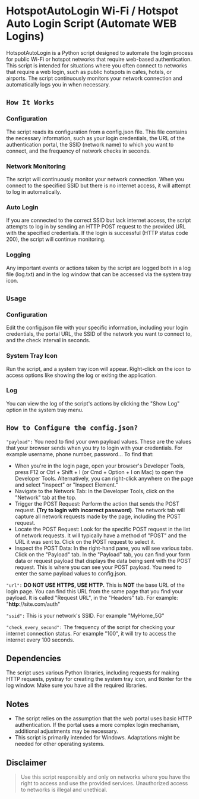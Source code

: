 # HotspotAutoLogin Wi-Fi / Hotspot Auto Login Script (Automate WEB Logins)
HotspotAutoLogin is a Python script designed to automate the login process for public Wi-Fi or hotspot networks that require web-based authentication. This script is intended for situations where you often connect to networks that require a web login, such as public hotspots in cafes, hotels, or airports. The script continuously monitors your network connection and automatically logs you in when necessary.

## `How It Works`
### Configuration
The script reads its configuration from a config.json file. This file contains the necessary information, such as your login credentials, the URL of the authentication portal, the SSID (network name) to which you want to connect, and the frequency of network checks in seconds.

### Network Monitoring
The script will continuously monitor your network connection. When you connect to the specified SSID but there is no internet access, it will attempt to log in automatically.

### Auto Login
If you are connected to the correct SSID but lack internet access, the script attempts to log in by sending an HTTP POST request to the provided URL with the specified credentials. If the login is successful (HTTP status code 200), the script will continue monitoring.

### Logging
Any important events or actions taken by the script are logged both in a log file (log.txt) and in the log window that can be accessed via the system tray icon.

## `Usage` 
### Configuration
Edit the config.json file with your specific information, including your login credentials, the portal URL, the SSID of the network you want to connect to, and the check interval in seconds.

### System Tray Icon
Run the script, and a system tray icon will appear. Right-click on the icon to access options like showing the log or exiting the application.

### Log
You can view the log of the script's actions by clicking the "Show Log" option in the system tray menu.

## `How to Configure the config.json?`
`"payload":` You need to find your own payload values. These are the values that your browser sends when you try to login with your credentials. For example username, phone number, password... To find that:

- When you're in the login page, open your browser's Developer Tools, press F12 or Ctrl + Shift + I (or Cmd + Option + I on Mac) to open the Developer Tools. Alternatively, you can right-click anywhere on the page and select "Inspect" or "Inspect Element."
- Navigate to the Network Tab: In the Developer Tools, click on the "Network" tab at the top.
- Trigger the POST Request: Perform the action that sends the POST request. **(Try to login with incorrect password)**. The network tab will capture all network requests made by the page, including the POST request.
- Locate the POST Request: Look for the specific POST request in the list of network requests. It will typically have a method of "POST" and the URL it was sent to. Click on the POST request to select it.
- Inspect the POST Data: In the right-hand pane, you will see various tabs. Click on the "Payload" tab.
In the "Payload" tab, you can find your form data or request payload that displays the data being sent with the POST request. This is where you can see your POST payload. You need to enter the same payload values to config.json.

`"url":` **DO NOT USE HTTPS, USE HTTP.** This is **NOT** the base URL of the login page. You can find this URL from the same page that you find your payload. It is called "Request URL", in the "Headers" tab. For example: "**http**://site.com/auth"

`"ssid":` This is your network's SSID. For example "MyHome_5G"

`"check_every_second":` The frequency of the script for checking your internet connection status. For example "100", it will try to access the internet every 100 seconds.

## Dependencies
The script uses various Python libraries, including requests for making HTTP requests, pystray for creating the system tray icon, and tkinter for the log window. Make sure you have all the required libraries.

## Notes
- The script relies on the assumption that the web portal uses basic HTTP authentication. If the portal uses a more complex login mechanism, additional adjustments may be necessary.
- This script is primarily intended for Windows. Adaptations might be needed for other operating systems.

## Disclaimer
> Use this script responsibly and only on networks where you have the right to access and use the provided services. Unauthorized access to networks is illegal and unethical.
